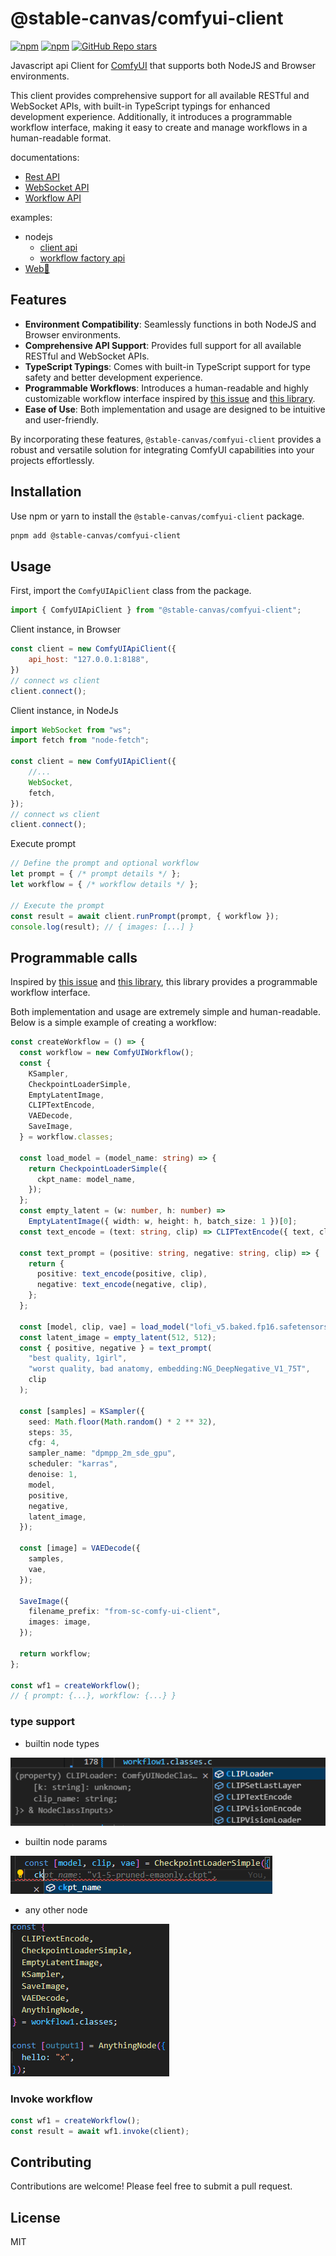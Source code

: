 # @stable-canvas/comfyui-client

[![npm](https://img.shields.io/npm/v/@stable-canvas/comfyui-client)](https://www.npmjs.com/package/@stable-canvas/comfyui-client)
[![npm](https://img.shields.io/npm/dw/@stable-canvas/comfyui-client)](https://www.npmjs.com/package/@stable-canvas/comfyui-client)
[![GitHub Repo stars](https://img.shields.io/github/stars/StableCanvas/comfyui-client)](https://github.com/StableCanvas/comfyui-client)

Javascript api Client for [ComfyUI](https://github.com/comfyanonymous/ComfyUI) that supports both NodeJS and Browser environments.

This client provides comprehensive support for all available RESTful and WebSocket APIs, with built-in TypeScript typings for enhanced development experience. Additionally, it introduces a programmable workflow interface, making it easy to create and manage workflows in a human-readable format.

documentations:
- [Rest API](https://stablecanvas.github.io/comfyui-client/classes/ComfyUIApiClient.html)
- [WebSocket API](https://stablecanvas.github.io/comfyui-client/classes/ComfyUIWsClient.html)
- [Workflow API](https://stablecanvas.github.io/comfyui-client/classes/ComfyUIWorkflow.html)

examples:
- nodejs
  - [client api](examples\nodejs\src\main.ts)
  - [workflow factory api](examples\nodejs\src\main-wf.ts)
- [Web🚧](examples\web\index.html)

## Features

- **Environment Compatibility**: Seamlessly functions in both NodeJS and Browser environments.
- **Comprehensive API Support**: Provides full support for all available RESTful and WebSocket APIs.
- **TypeScript Typings**: Comes with built-in TypeScript support for type safety and better development experience.
- **Programmable Workflows**: Introduces a human-readable and highly customizable workflow interface inspired by [this issue](https://github.com/comfyanonymous/ComfyUI/issues/612) and [this library](https://github.com/Chaoses-Ib/ComfyScript).
- **Ease of Use**: Both implementation and usage are designed to be intuitive and user-friendly.

By incorporating these features, `@stable-canvas/comfyui-client` provides a robust and versatile solution for integrating ComfyUI capabilities into your projects effortlessly.

## Installation

Use npm or yarn to install the `@stable-canvas/comfyui-client` package.

```bash
pnpm add @stable-canvas/comfyui-client
```

## Usage

First, import the `ComfyUIApiClient` class from the package.

```javascript
import { ComfyUIApiClient } from "@stable-canvas/comfyui-client";
```

Client instance, in Browser
```js
const client = new ComfyUIApiClient({
    api_host: "127.0.0.1:8188",
})
// connect ws client
client.connect();
```
Client instance, in NodeJs
```js
import WebSocket from "ws";
import fetch from "node-fetch";

const client = new ComfyUIApiClient({
    //...
    WebSocket,
    fetch,
});
// connect ws client
client.connect();
```
Execute prompt
```javascript
// Define the prompt and optional workflow
let prompt = { /* prompt details */ };
let workflow = { /* workflow details */ };

// Execute the prompt
const result = await client.runPrompt(prompt, { workflow });
console.log(result); // { images: [...] }
```

## Programmable calls
Inspired by [this issue](https://github.com/comfyanonymous/ComfyUI/issues/612) and [this library](https://github.com/Chaoses-Ib/ComfyScript), this library provides a programmable workflow interface.

Both implementation and usage are extremely simple and human-readable. Below is a simple example of creating a workflow:

```ts
const createWorkflow = () => {
  const workflow = new ComfyUIWorkflow();
  const {
    KSampler,
    CheckpointLoaderSimple,
    EmptyLatentImage,
    CLIPTextEncode,
    VAEDecode,
    SaveImage,
  } = workflow.classes;

  const load_model = (model_name: string) => {
    return CheckpointLoaderSimple({
      ckpt_name: model_name,
    });
  };
  const empty_latent = (w: number, h: number) =>
    EmptyLatentImage({ width: w, height: h, batch_size: 1 })[0];
  const text_encode = (text: string, clip) => CLIPTextEncode({ text, clip })[0];

  const text_prompt = (positive: string, negative: string, clip) => {
    return {
      positive: text_encode(positive, clip),
      negative: text_encode(negative, clip),
    };
  };

  const [model, clip, vae] = load_model("lofi_v5.baked.fp16.safetensors");
  const latent_image = empty_latent(512, 512);
  const { positive, negative } = text_prompt(
    "best quality, 1girl",
    "worst quality, bad anatomy, embedding:NG_DeepNegative_V1_75T",
    clip
  );

  const [samples] = KSampler({
    seed: Math.floor(Math.random() * 2 ** 32),
    steps: 35,
    cfg: 4,
    sampler_name: "dpmpp_2m_sde_gpu",
    scheduler: "karras",
    denoise: 1,
    model,
    positive,
    negative,
    latent_image,
  });

  const [image] = VAEDecode({
    samples,
    vae,
  });

  SaveImage({
    filename_prefix: "from-sc-comfy-ui-client",
    images: image,
  });

  return workflow;
};

const wf1 = createWorkflow();
// { prompt: {...}, workflow: {...} }
```

### type support

- builtin node types
 
![node types](./assets/type_hints.png)

- builtin node params

![node params](./assets/params.png)

- any other node

![other node](./assets/anynode.png)

### Invoke workflow
```ts
const wf1 = createWorkflow();
const result = await wf1.invoke(client);
```

## Contributing

Contributions are welcome! Please feel free to submit a pull request.

## License

MIT